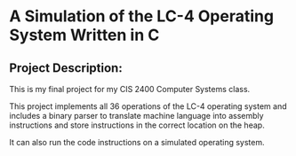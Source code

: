 # A Simulation of the LC-4 Operating System Written in C
## Project Description:
This is my final project for my CIS 2400 Computer Systems class.

This project implements all 36 operations of the LC-4 operating system and includes a binary parser to translate machine language into assembly instructions and store instructions in the correct location on the heap.

It can also run the code instructions on a simulated operating system.
